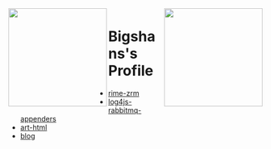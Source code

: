 <img align="left" src="https://github-readme-stats.vercel.app/api?username=bigshans&theme=vue-dark&layout=compact&show_icons=true" height="195px" />
<img align="right" src="https://github-readme-stats.vercel.app/api/top-langs/?username=bigshans&layout=compact&show_icons=true&theme=vue-dark" height="195px" />

# Bigshans's Profile

- [rime-zrm](https://github.com/bigshans/rime-zrm)
- [log4js-rabbitmq-appenders](https://github.com/bigshans/log4js-rabbitmq-appenders)
- [art-html](https://github.com/bigshans/art-html)
- [blog](https://github.com/bigshans/hugo-blog)
